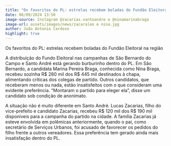 ```yaml
---
title: "Os favoritos do PL: estrelas recebem boladas do Fundão Eleitoral na região"
date: 06/09/2024 13:50
image-source: Instagram @zacarias.santoandre e @ninamarinabraga
image-url: assets/images/news/zacaraleo e nina.jpg
author: João Antonio Cardoso
highlight: true
---
```


Os favoritos do PL: estrelas recebem boladas do Fundão Eleitoral na região

A distribuição do Fundo Eleitoral nas campanhas de São Bernardo do Campo e Santo André está gerando burburinho dentro do PL. Em São Bernardo, a candidata Marina Pereira Braga, conhecida como Nina Braga, recebeu sozinha R$ 280 mil dos R$ 445 mil destinados à chapa, alimentando críticas dos colegas de partido. Outros candidatos, que receberam menos ou nada, estão insatisfeitos com o que consideram uma evidente preferência. “Montaram o partido para eleger ela”, disse um candidato sob condição de anonimato.

A situação não é muito diferente em Santo André. Lucas Zacarias, filho do vice-prefeito e candidato Zacarias, recebeu R$ 120 mil dos R$ 190 mil disponíveis para a campanha do partido na cidade. A família Zacarias já esteve envolvida em polêmicas anteriormente, quando o pai, como secretário de Serviços Urbanos, foi acusado de favorecer os pedidos do filho frente a outros vereadores. Essa preferência tem gerado ainda mais insatisfação dentro do PL.
